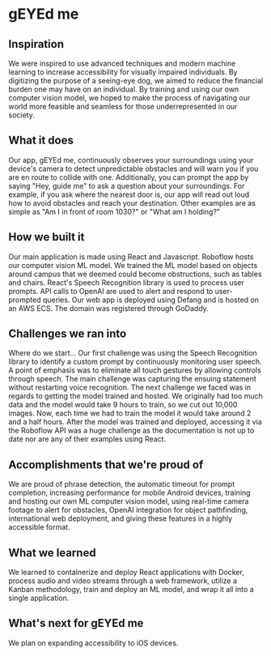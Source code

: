 # gEYEd me
## Inspiration
We were inspired to use advanced techniques and modern machine learning to increase accessibility for visually impaired individuals. By digitizing the purpose of a seeing-eye dog, we aimed to reduce the financial burden one may have on an individual. By training and using our own computer vision model, we hoped to make the process of navigating our world more feasible and seamless for those underrepresented in our society.

## What it does
Our app, gEYEd me, continuously observes your surroundings using your device's camera to detect unpredictable obstacles and will warn you if you are en route to collide with one. Additionally, you can prompt the app by saying "Hey, guide me" to ask a question about your surroundings. For example, if you ask where the nearest door is, our app will read out loud how to avoid obstacles and reach your destination. Other examples are as simple as "Am I in front of room 1030?" or "What am I holding?"

## How we built it
Our main application is made using React and Javascript. Roboflow hosts our computer vision ML model. We trained the ML model based on objects around campus that we deemed could become obstructions, such as tables and chairs. React's Speech Recognition library is used to process user prompts. API calls to OpenAI are used to alert and respond to user-prompted queries. Our web app is deployed using Defang and is hosted on an AWS ECS. The domain was registered through GoDaddy. 

## Challenges we ran into
Where do we start... Our first challenge was using the Speech Recognition library to identify a custom prompt by continuously monitoring user speech. A point of emphasis was to eliminate all touch gestures by allowing controls through speech. The main challenge was capturing the ensuing statement without restarting voice recognition. The next challenge we faced was in regards to getting the model trained and hosted. We originally had too much data and the model would take 9 hours to train, so we cut out 10,000 images. Now, each time we had to train the model it would take around 2 and a half hours. After the model was trained and deployed, accessing it via the Roboflow API was a huge challenge as the documentation is not up to date nor are any of their examples using React.

## Accomplishments that we're proud of
We are proud of phrase detection, the automatic timeout for prompt completion, increasing performance for mobile Android devices, training and hosting our own ML computer vision model, using real-time camera footage to alert for obstacles, OpenAI integration for object pathfinding, international web deployment, and giving these features in a highly accessible format. 

## What we learned
We learned to containerize and deploy React applications with Docker, process audio and video streams through a web framework, utilize a Kanban methodology, train and deploy an ML model, and wrap it all into a single application. 

## What's next for gEYEd me
We plan on expanding accessibility to iOS devices. 
